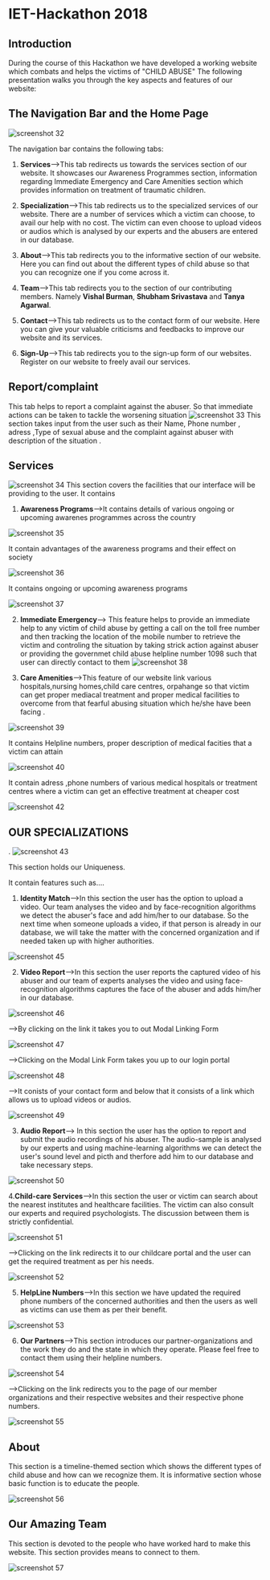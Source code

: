 # IET-Hackathon 2018
## Introduction
During the course of this Hackathon we have developed a working website which combats and helps the victims of "CHILD ABUSE"
The following presentation walks you through the key aspects and features of our website:
## The Navigation Bar and the Home Page

![screenshot 32](https://user-images.githubusercontent.com/19861874/35476504-16503c5c-03d7-11e8-9fa8-80cd706635ce.png)


The navigation bar contains the following tabs:
1. **Services**-->This tab redirects us towards the services section of our website. It showcases our Awareness Programmes section, information regarding Immediate Emergency and Care Amenities section which provides information on treatment of traumatic children.


2. **Specialization**-->This tab redirects us to the specialized services of our website. There are a number of services which a victim can choose, to avail our help with no cost. The victim can even choose to upload videos or audios which is analysed by our experts and the abusers are entered in our database.


3. **About**-->This tab redirects you to the informative section of our website. Here you can find out about the different types of child abuse so that you can recognize one if you come across it.


4. **Team**-->This tab redirects you to the section of our contributing members. Namely **Vishal Burman**, **Shubham Srivastava** and **Tanya Agarwal**.


5. **Contact**-->This tab redirects us to the contact form of our website. Here you can give your valuable criticisms and feedbacks to improve our website and its services.


6. **Sign-Up**-->This tab redirects you to the sign-up form of our websites. Register on our website to freely avail our services.

## Report/complaint
This tab helps to report a complaint against the abuser. So that immediate actions can be taken to tackle the worsening situation
![screenshot 33](https://user-images.githubusercontent.com/19861874/35476755-5798e502-03db-11e8-9136-9cad0c42e8b7.png)
This section takes input from the user such as their Name, Phone number , adress ,Type of sexual abuse and the complaint against abuser
with description of the situation .

## Services
![screenshot 34](https://user-images.githubusercontent.com/19861874/35476800-4021ca0a-03dc-11e8-92db-b9f071f78541.png)
This section covers the facilities that our interface will be providing to the user. It contains

1. **Awareness Programs**-->It contains details of various ongoing or upcoming awarenes programmes across the country


![screenshot 35](https://user-images.githubusercontent.com/19861874/35476859-82872ed4-03dd-11e8-9aaf-ec2e45c1fea8.png)


 It contain advantages of the awareness programs and their effect on society
 
 
![screenshot 36](https://user-images.githubusercontent.com/19861874/35476861-aaef6cec-03dd-11e8-987d-7558e44f168e.png)


It contains ongoing or upcoming awareness programs

![screenshot 37](https://user-images.githubusercontent.com/19861874/35476876-f2eab0c4-03dd-11e8-9049-1da74ce469b4.png)

2. **Immediate Emergency**--> This feature helps to provide an immediate help to any victim of child abuse by
                              getting a call on the toll free number and then tracking the location of the mobile number
                              to retrieve the victim and controling the situation by taking strick action against abuser              
or
providing the governmet child abuse helpline number 1098 such that user can directly contact to 
them
![screenshot 38](https://user-images.githubusercontent.com/19861874/35476996-5d49cc0a-03e0-11e8-866b-5cd550fef55f.png)

3. **Care Amenities**-->This feature of our website link various hospitals,nursing homes,child care centres, orpahange
so that victim can get proper mediacal treatment and proper medical facilities to overcome from that fearful abusing situation
which he/she have been facing .

![screenshot 39](https://user-images.githubusercontent.com/19861874/35476997-5d85890c-03e0-11e8-84b1-9d7e4b65adc2.png)
 
 It contains Helpline numbers, proper description of medical facities that a victim can attain
 
 ![screenshot 40](https://user-images.githubusercontent.com/19861874/35476998-5dc10432-03e0-11e8-8ea2-f7dfc06058e5.png)
 
 It contain adress ,phone numbers of various medical hospitals or treatment centres where a victim can get an effective treatment at 
 cheaper cost
 
 ![screenshot 42](https://user-images.githubusercontent.com/19861874/35476999-5dfb48c2-03e0-11e8-9220-3687eb3b3486.png)
 
 ## OUR SPECIALIZATIONS ##
 .
 ![screenshot 43](https://user-images.githubusercontent.com/19861874/35477162-79088e92-03e3-11e8-90f3-80d5288481b0.png)

This section holds our Uniqueness.

It contain features such as....

1. **Identity Match**-->In this section the user has the option to upload a video. Our team analyses the video and by face-recognition algorithms we detect the abuser's face and add him/her to our database. So the next time when someone uploads a video, if that person is already in our database, we will take the matter with the concerned organization and if needed taken up with higher authorities.

![screenshot 45](https://user-images.githubusercontent.com/19861874/35477714-a6c26950-03ef-11e8-8ed4-363dc9959c59.png)

2. **Video Report**-->In this section the user reports the captured video of his abuser and our team of experts analyses the video and using face-recognition algorithms captures the face of the abuser and adds him/her in our database. 

![screenshot 46](https://user-images.githubusercontent.com/19861874/35477770-1047fe5c-03f1-11e8-84d3-756d39333d50.png)

-->By clicking on the link it takes you to out Modal Linking Form

![screenshot 47](https://user-images.githubusercontent.com/19861874/35477794-c576ed7e-03f1-11e8-82d2-5514fd8f1b62.png)

-->Clicking on the Modal Link Form takes you up to our login portal

![screenshot 48](https://user-images.githubusercontent.com/19861874/35477800-0b6d3392-03f2-11e8-8067-b947cc51e6de.png)

-->It conists of your contact form and below that it consists of a link which allows us to upload videos or audios.

![screenshot 49](https://user-images.githubusercontent.com/19861874/35477841-50983d44-03f3-11e8-8aba-e23f1df9ccff.png)


3. **Audio Report**--> In this section the user has the option to report and submit the audio recordings of his abuser. The audio-sample is analysed by our experts and using machine-learning algorithms we can detect the user's sound level and picth and therfore add him to our database and take necessary steps.

![screenshot 50](https://user-images.githubusercontent.com/19861874/35477901-89b09350-03f4-11e8-8412-6b0605799737.png)


4.**Child-care Services**-->In this section the user or victim can search about the nearest institutes and healthcare facilities. The victim can also consult our experts and required psychologists. The discussion between them is strictly confidential.

![screenshot 51](https://user-images.githubusercontent.com/19861874/35477947-e55552bc-03f5-11e8-8753-d7fb74dd3f2d.png)

-->Clicking on the link redirects it to our childcare portal and the user can get the required treatment as per his needs.

![screenshot 52](https://user-images.githubusercontent.com/19861874/35477962-530770d8-03f6-11e8-928e-f724dd679004.png)


5. **HelpLine Numbers**-->In this section we have updated the required phone numbers of the concerned authorities and then the users as well as victims can use them as per their benefit.

![screenshot 53](https://user-images.githubusercontent.com/19861874/35477975-c0ad3230-03f6-11e8-9d43-140a30e403dd.png)


6. **Our Partners**-->This section introduces our partner-organizations and the work they do and the state in which they operate. Please feel free to contact them using their helpline numbers.

![screenshot 54](https://user-images.githubusercontent.com/19861874/35477987-4a54601c-03f7-11e8-9ba5-f63bacfd80de.png)

-->Clicking on the link redirects you to the page of our member organizations and their respective websites and their respective phone numbers.

![screenshot 55](https://user-images.githubusercontent.com/19861874/35477991-9f100c00-03f7-11e8-9b74-d4c347acd603.png)


## About
This section is a timeline-themed section which shows the different types of child abuse and how can we recognize them. It is informative section whose basic function is to educate the people.

![screenshot 56](https://user-images.githubusercontent.com/19861874/35478060-2d8a9094-03f9-11e8-835d-9a6bd24ecfd2.png)

## Our Amazing Team
This section is devoted to the people who have worked hard to make this website. This section provides means to connect to them.

![screenshot 57](https://user-images.githubusercontent.com/19861874/35478076-b52b581c-03f9-11e8-83cf-79613fe50924.png)


